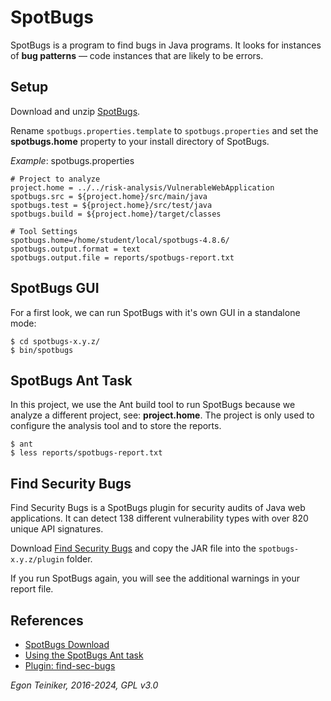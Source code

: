 # SpotBugs

SpotBugs is a program to find bugs in Java programs. It looks for instances of **bug patterns** — 
code instances that are likely to be errors.

## Setup

Download and unzip  [SpotBugs](https://spotbugs.readthedocs.io/en/stable/installing.html).

Rename `spotbugs.properties.template` to `spotbugs.properties` and set the **spotbugs.home** property 
to your install directory of SpotBugs.

_Example_: spotbugs.properties
```
# Project to analyze
project.home = ../../risk-analysis/VulnerableWebApplication
spotbugs.src = ${project.home}/src/main/java
spotbugs.test = ${project.home}/src/test/java
spotbugs.build = ${project.home}/target/classes

# Tool Settings
spotbugs.home=/home/student/local/spotbugs-4.8.6/
spotbugs.output.format = text
spotbugs.output.file = reports/spotbugs-report.txt
```

## SpotBugs GUI

For a first look, we can run SpotBugs with it's own GUI in a standalone mode:
```
$ cd spotbugs-x.y.z/
$ bin/spotbugs
```

## SpotBugs Ant Task

In this project, we use the Ant build tool to run SpotBugs because we analyze a different project, see: **project.home**.
The project is only used to configure the analysis tool and to store the reports.
```
$ ant
$ less reports/spotbugs-report.txt
```

## Find Security Bugs

Find Security Bugs is a SpotBugs plugin for security audits of Java web applications.
It can detect 138 different vulnerability types with over 820 unique API signatures.

Download [Find Security Bugs](https://find-sec-bugs.github.io/) and copy the JAR file into the 
`spotbugs-x.y.z/plugin` folder.

If you run SpotBugs again, you will see the additional warnings in your report file.


## References
* [SpotBugs Download](https://spotbugs.readthedocs.io/en/stable/installing.html)
* [Using the SpotBugs Ant task](https://spotbugs.readthedocs.io/en/latest/ant.html)
* [Plugin: find-sec-bugs](https://find-sec-bugs.github.io/)

*Egon Teiniker, 2016-2024, GPL v3.0*